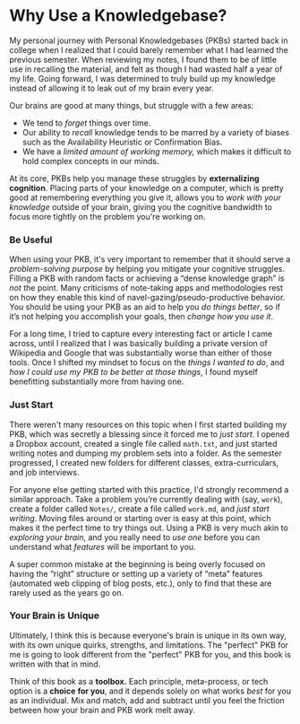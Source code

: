# Why Use a Knowledgebase?

My personal journey with Personal Knowledgebases \(PKBs\) started back in college when I realized that I could barely remember what I had learned the previous semester.  When reviewing my notes, I found them to be of little use in recalling the material, and felt as though I had wasted half a year of my life.  Going forward, I was determined to truly build up my knowledge instead of allowing it to leak out of my brain every year.

Our brains are good at many things, but struggle with a few areas:

* We tend to _forget_ things over time.
* Our ability to _recall_ knowledge tends to be marred by a variety of biases such as the Availability Heuristic or Confirmation Bias.
* We have a _limited amount of working memory,_ which makes it difficult to hold complex concepts in our minds.

At its core, PKBs help you manage these struggles by **externalizing cognition**.  Placing parts of your knowledge on a computer, which is pretty good at remembering everything you give it, allows you to _work with your knowledge_ outside of your brain, giving you the cognitive bandwidth to focus more tightly on the problem you're working on.

### Be Useful

When using your PKB, it's very important to remember that it should serve a _problem-solving purpose_ by helping you mitigate your cognitive struggles.  Filling a PKB with random facts or achieving a “dense knowledge graph” is _not_ the point.  Many criticisms of note-taking apps and methodologies rest on how they enable this kind of navel-gazing/pseudo-productive behavior.  You should be using your PKB as an aid to help you _do things better_, so if it’s not helping you accomplish your goals, then _change how you use it_.

For a long time, I tried to capture every interesting fact or article I came across, until I realized that I was basically building a private version of Wikipedia and Google that was substantially worse than either of those tools.  Once I shifted my mindset to focus on the _things I wanted to do_, and _how I could use my PKB to be better at those things_, I found myself benefitting substantially more from having one. 

### Just Start

There weren't many resources on this topic when I first started building my PKB, which was secretly a blessing since it forced me to _just start_.  I opened a Dropbox account, created a single file called `math.txt`, and just started writing notes and dumping my problem sets into a folder.  As the semester progressed, I created new folders for different classes, extra-curriculars, and job interviews.

For anyone else getting started with this practice, I'd strongly recommend a similar approach.   Take a problem you’re currently dealing with \(say, `work`\), create a folder called `Notes/`, create a file called `work.md`, and _just start writing_.   Moving files around or starting over is easy at this point, which makes it the perfect time to try things out.  Using a PKB is very much akin to _exploring your brain_, and you really need to _use one_ before you can understand what _features_ will be important to you.

A super common mistake at the beginning is being overly focused on having the “right” structure or setting up a variety of “meta” features \(automated web clipping of blog posts, etc.\), only to find that these are rarely used as the years go on.

### Your Brain is Unique

Ultimately, I think this is because everyone's brain is unique in its own way, with its own unique quirks, strengths, and limitations.  The "perfect" PKB for me is going to look different from the "perfect" PKB for you, and this book is written with that in mind.

Think of this book as a **toolbox.**  Each principle, meta-process, or tech option is a **choice** **for you**, and it depends solely on what works _best_ for you as an individual.  Mix and match, add and subtract until you feel the friction between how your brain and PKB work melt away.

